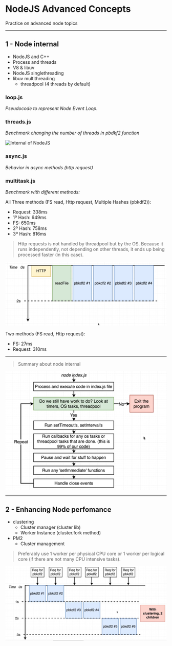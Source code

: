 # NodeJS Advanced Concepts

Practice on advanced node topics

---

## 1 - Node internal

- NodeJS and C++
- Process and threads
- V8 & libuv
- NodeJS singlethreading
- libuv multithreading
  - threadpool (4 threads by default)

### loop.js

_Pseudocode to represent Node Event Loop._

### threads.js

_Benchmark changing the number of threads in pbdkf2 function_

![Internal of NodeJS](https://miro.medium.com/max/772/1*YwotUAmN8DvoOygk5RyH3Q.png)

### async.js

_Behavior in async methods (http request)_

### multitask.js

_Benchmark with different methods:_

All Three methods (FS read, Http request, Multiple Hashes (pbkdf2)):

- Request: 338ms
- 1º Hash: 649ms
- FS: 650ms
- 2º Hash: 758ms
- 3º Hash: 816ms

> Http requests is not handled by threadpool but by the OS. Because it runs independently, not depending on other threads, it ends up being processed faster (in this case).

![first benchmark](assets/1-benchmark.png)

Two methods (FS read, Http request):

- FS: 27ms
- Request: 310ms

---

> Summary about node internal

![internal node summary](./assets/Summary-node-internal.png)

---

## 2 - Enhancing Node perfomance

- clustering
  - Cluster manager (cluster lib)
  - Worker Instance (cluster.fork method)
- PM2
  - Cluster management

> Preferably use 1 worker per physical CPU core or 1 worker per logical core (if there are not many CPU intensive tasks).

![Benchmark with clustering](./assets/2-benchmark-w-clustering.PNG)
